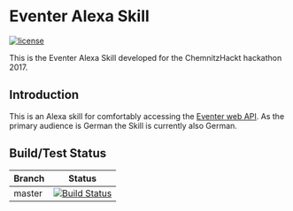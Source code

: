 # Eventer Alexa Skill

[![license](https://img.shields.io/github/license/ChemnitzHackt/eventer-alexa-skill.svg)](http://www.apache.org/licenses/LICENSE-2.0.txt)

This is the Eventer Alexa Skill developed for the ChemnitzHackt hackathon 2017.

## Introduction

This is an Alexa skill for comfortably accessing the [Eventer web API](https://github.com/haed/eventer-web-api).
As the primary audience is German the Skill is currently also German.

## Build/Test Status

Branch | Status
--- | ---
master | [![Build Status](https://travis-ci.org/ChemnitzHackt/eventer-alexa-skill.svg?branch=master)](https://travis-ci.org/ChemnitzHackt/eventer-alexa-skill)

